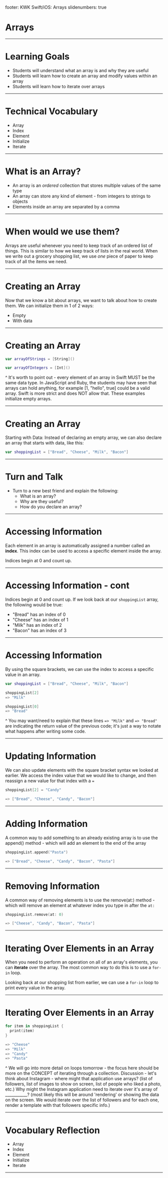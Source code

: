 footer: KWK Swift/iOS: Arrays
slidenumbers: true

# Arrays

---

# Learning Goals

* Students will understand what an array is and why they are useful
* Students will learn how to create an array and modify values within an array
* Students will learn how to iterate over arrays

---

# Technical Vocabulary

* Array
* Index
* Element
* Initialize
* Iterate

---

# What is an Array?

* An array is an _ordered_ collection that stores multiple values of the same type
* An array can store any kind of element - from integers to strings to objects
* Elements inside an array are separated by a comma

---

# When would we use them?

Arrays are useful whenever you need to keep track of an ordered list of things. This is similar to how we keep track of lists in the real world. When we write out a grocery shopping list, we use _one_ piece of paper to keep track of all the items we need.

---

# Creating an Array

Now that we know a bit about arrays, we want to talk about how to create them. We can initialize them in 1 of 2 ways:

- Empty
- With data 

---

# Creating an Array

```swift
var arrayOfStrings = [String]()

var arrayOfIntegers = [Int]()
```

^ It's worth to point out - every element of an array in Swift MUST be the same data type. In JavaScript and Ruby, the students may have seen that arrays can hold anything, for example [1, "hello", true] could be a valid array. Swift is more strict and does NOT allow that.
These examples initialize empty arrays.

---

# Creating an Array

Starting with Data: Instead of declaring an empty array, we can also declare an array that starts with data, like this:

```swift
var shoppingList = ["Bread", "Cheese", "Milk", "Bacon"]
```

---

# Turn and Talk

* Turn to a new best friend and explain the following:
  - What is an array? 
  - Why are they useful?
  - How do you declare an array?

---

# Accessing Information

Each element in an array is automatically assigned a number called an **index**. This index can be used to access a specific element inside the array.

Indices begin at 0 and count up. 

---

# Accessing Information - cont

Indices begin at 0 and count up. If we look back at our `shoppingList` array, the following would be true:

* "Bread" has an index of 0
* "Cheese" has an index of 1
* "Milk" has an index of 2
* "Bacon" has an index of 3  

---

# Accessing Information

By using the square brackets, we can use the index to access a specific value in an array.

```swift
var shoppingList = ["Bread", "Cheese", "Milk", "Bacon"]

shoppingList[2]
=> "Milk"

shoppingList[0]
=> "Bread"
```
^ You may want/need to explain that these lines `=> "Milk"` and `=> "Bread"` are indicating the return value of the previous code; it's just a way to notate what happens after writing some code.

---

# Updating Information

We can also update elements with the square bracket syntax we looked at earlier. We access the index value that we would like to change, and then reassign a new value for that index with a  `=`

```swift
shoppingList[2] = "Candy"

=> ["Bread", "Cheese", "Candy", "Bacon"]
```

---

# Adding Information

A common way to add something to an already existing array is to use the append() method - which will add an element to the end of the array

```swift
shoppingList.append("Pasta")

=> ["Bread", "Cheese", "Candy", "Bacon", "Pasta"]

```

---

# Removing Information

A common way of removing elements is to use the remove(at:) method - which will remove an element at whatever index you type in after the `at:`

```swift
shoppingList.remove(at: 0)

=> ["Cheese", "Candy", "Bacon", "Pasta"]

```

---

# Iterating Over Elements in an Array

When you need to perform an operation on all of an array's elements, you can **iterate** over the array.  The most common way to do this is to use a `for-in` loop.

Looking back at our shopping list from earlier, we can use a `for-in` loop to print every value in the array.

---

# Iterating Over Elements in an Array

```swift
for item in shoppingList {
  print(item)
}

=> "Cheese"
=> "Milk"
=> "Candy"
=> "Pasta"
```

^ We will go into more detail on loops tomorrow - the focus here should be more on the CONCEPT of iterating through a collection.
Discussion - let's think about Instagram - where might that application use arrays? (list of followers, list of images to show on screen, list of people who liked a photo, etc.) <Pick one strong example to continue with> Why might the Instagram application need to iterate over it's array of ___________? (most likely this will be around 'rendering' or showing the data on the screen. We would iterate over the list of followers and for each one, render a template with that followers specific info.)
  
---

# Vocabulary Reflection

* Array
* Index
* Element
* Initialize
* Iterate

---
